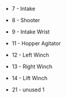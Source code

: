 * 7 - Intake
* 8 - Shooter
* 9 - Intake Wrist
* 11 - Hopper Agitator 
* 12 - Left Winch
* 13 - Right Winch
* 14 - Lift Winch

* 21 - unused 1